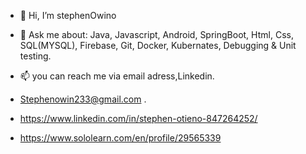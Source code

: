 - 👋 Hi, I’m stephenOwino
- 👀 Ask me about: Java,
                  Javascript,
                  Android,
                  SpringBoot,
                  Html,
                  Css,
                  SQL(MYSQL),
                  Firebase,
                  Git,
                  Docker,
                  Kubernates,
                  Debugging & Unit testing.
- 📫 you can reach me via email adress,Linkedin.
- Stephenowin233@gmail.com .

- https://www.linkedin.com/in/stephen-otieno-847264252/
- https://www.sololearn.com/en/profile/29565339
  

